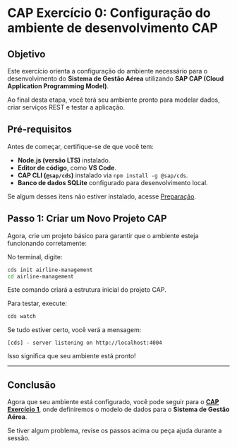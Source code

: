 # CAP Exercício 0: Configuração do ambiente de desenvolvimento CAP 

## **Objetivo**  
Este exercício orienta a configuração do ambiente necessário para o desenvolvimento do **Sistema de Gestão Aérea** utilizando **SAP CAP (Cloud Application Programming Model)**.  

Ao final desta etapa, você terá seu ambiente pronto para modelar dados, criar serviços REST e testar a aplicação.  

## **Pré-requisitos**  
Antes de começar, certifique-se de que você tem:  
- **Node.js (versão LTS)** instalado.  
- **Editor de código**, como **VS Code**.  
- **CAP CLI (`@sap/cds`)** instalado via `npm install -g @sap/cds`.  
- **Banco de dados SQLite** configurado para desenvolvimento local.   

Se algum desses itens não estiver instalado, acesse [Preparação](https://github.com/ViniciusInfinitfy/btp-experience2025-AD267/tree/main/exercises/ex0).  

## **Passo 1: Criar um Novo Projeto CAP**  
Agora, crie um projeto básico para garantir que o ambiente esteja funcionando corretamente:  

No terminal, digite:
```sh
cds init airline-management
cd airline-management
```

Este comando criará a estrutura inicial do projeto CAP.  

Para testar, execute:  
```sh
cds watch
```
Se tudo estiver certo, você verá a mensagem:  
```
[cds] - server listening on http://localhost:4004
```
Isso significa que seu ambiente está pronto! 

---

## **Conclusão**  
Agora que seu ambiente está configurado, você pode seguir para o [**CAP Exercício 1**](https://github.com/ViniciusInfinitfy/btp-experience2025-AD267/tree/main/exercises/ex1), onde definiremos o modelo de dados para o **Sistema de Gestão Aérea**.  

Se tiver algum problema, revise os passos acima ou peça ajuda durante a sessão.
